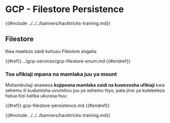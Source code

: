 # GCP - Filestore Persistence

{{#include ../../../banners/hacktricks-training.md}}

## Filestore

Kwa maelezo zaidi kuhusu Filestore angalia:

{{#ref}}
../gcp-services/gcp-filestore-enum.md
{{#endref}}

### Toa ufikiaji mpana na mamlaka juu ya mount

Mshambuliaji anaweza **kujipeana mamlaka zaidi na kuwezesha ufikiaji** kwa sehemu ili kudumisha uvumilivu juu ya sehemu hiyo, pata jinsi ya kutekeleza hatua hizi katika ukurasa huu:

{{#ref}}
gcp-filestore-persistence.md
{{#endref}}

{{#include ../../../banners/hacktricks-training.md}}
